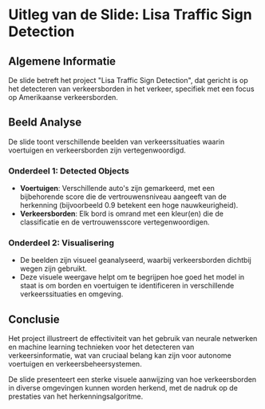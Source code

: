 # Uitleg van de Slide: Lisa Traffic Sign Detection

## Algemene Informatie
De slide betreft het project "Lisa Traffic Sign Detection", dat gericht is op het detecteren van verkeersborden in het verkeer, specifiek met een focus op Amerikaanse verkeersborden. 

## Beeld Analyse
De slide toont verschillende beelden van verkeerssituaties waarin voertuigen en verkeersborden zijn vertegenwoordigd. 

### Onderdeel 1: Detected Objects
- **Voertuigen**: Verschillende auto's zijn gemarkeerd, met een bijbehorende score die de vertrouwensniveau aangeeft van de herkenning (bijvoorbeeld 0.9 betekent een hoge nauwkeurigheid).
- **Verkeersborden**: Elk bord is omrand met een kleur(en) die de classificatie en de vertrouwensscore vertegenwoordigen. 

### Onderdeel 2: Visualisering
- De beelden zijn visueel geanalyseerd, waarbij verkeersborden dichtbij wegen zijn gebruikt.
- Deze visuele weergave helpt om te begrijpen hoe goed het model in staat is om borden en voertuigen te identificeren in verschillende verkeerssituaties en omgeving.

## Conclusie
Het project illustreert de effectiviteit van het gebruik van neurale netwerken en machine learning technieken voor het detecteren van verkeersinformatie, wat van cruciaal belang kan zijn voor autonome voertuigen en verkeersbeheersystemen. 

De slide presenteert een sterke visuele aanwijzing van hoe verkeersborden in diverse omgevingen kunnen worden herkend, met de nadruk op de prestaties van het herkenningsalgoritme.